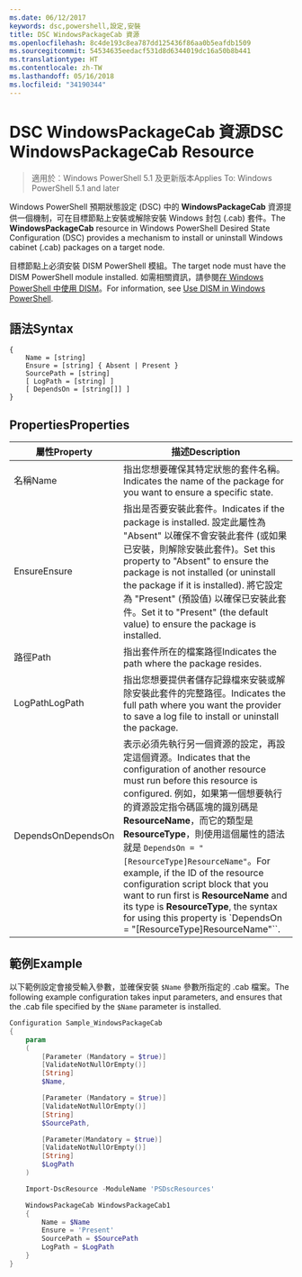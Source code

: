 ```yaml
---
ms.date: 06/12/2017
keywords: dsc,powershell,設定,安裝
title: DSC WindowsPackageCab 資源
ms.openlocfilehash: 8c4de193c8ea787dd125436f86aa0b5eafdb1509
ms.sourcegitcommit: 54534635eedacf531d8d6344019dc16a50b8b441
ms.translationtype: HT
ms.contentlocale: zh-TW
ms.lasthandoff: 05/16/2018
ms.locfileid: "34190344"
---
```

# <a name="dsc-windowspackagecab-resource"></a><span data-ttu-id="b5a01-103">DSC WindowsPackageCab 資源</span><span class="sxs-lookup"><span data-stu-id="b5a01-103">DSC WindowsPackageCab Resource</span></span>

> <span data-ttu-id="b5a01-104">適用於︰Windows PowerShell 5.1 及更新版本</span><span class="sxs-lookup"><span data-stu-id="b5a01-104">Applies To: Windows PowerShell 5.1 and later</span></span>

<span data-ttu-id="b5a01-105">Windows PowerShell 預期狀態設定 (DSC) 中的 **WindowsPackageCab** 資源提供一個機制，可在目標節點上安裝或解除安裝 Windows 封包 (.cab) 套件。</span><span class="sxs-lookup"><span data-stu-id="b5a01-105">The **WindowsPackageCab** resource in Windows PowerShell Desired State Configuration (DSC) provides a mechanism to install or uninstall Windows cabinet (.cab) packages on a target node.</span></span>

<span data-ttu-id="b5a01-106">目標節點上必須安裝 DISM PowerShell 模組。</span><span class="sxs-lookup"><span data-stu-id="b5a01-106">The target node must have the DISM PowerShell module installed.</span></span> <span data-ttu-id="b5a01-107">如需相關資訊，請參閱[在 Windows PowerShell 中使用 DISM](https://msdn.microsoft.com/en-us/windows/hardware/commercialize/manufacture/desktop/use-dism-in-windows-powershell-s14)。</span><span class="sxs-lookup"><span data-stu-id="b5a01-107">For information, see [Use DISM in Windows PowerShell](https://msdn.microsoft.com/en-us/windows/hardware/commercialize/manufacture/desktop/use-dism-in-windows-powershell-s14).</span></span>


## <a name="syntax"></a><span data-ttu-id="b5a01-108">語法</span><span class="sxs-lookup"><span data-stu-id="b5a01-108">Syntax</span></span>

```
{
    Name = [string]
    Ensure = [string] { Absent | Present }
    SourcePath = [string]
    [ LogPath = [string] ]
    [ DependsOn = [string[]] ]
}
```

## <a name="properties"></a><span data-ttu-id="b5a01-109">Properties</span><span class="sxs-lookup"><span data-stu-id="b5a01-109">Properties</span></span>

|  <span data-ttu-id="b5a01-110">屬性</span><span class="sxs-lookup"><span data-stu-id="b5a01-110">Property</span></span>  |  <span data-ttu-id="b5a01-111">描述</span><span class="sxs-lookup"><span data-stu-id="b5a01-111">Description</span></span>   |
|---|---|
| <span data-ttu-id="b5a01-112">名稱</span><span class="sxs-lookup"><span data-stu-id="b5a01-112">Name</span></span>| <span data-ttu-id="b5a01-113">指出您想要確保其特定狀態的套件名稱。</span><span class="sxs-lookup"><span data-stu-id="b5a01-113">Indicates the name of the package for you want to ensure a specific state.</span></span>|
| <span data-ttu-id="b5a01-114">Ensure</span><span class="sxs-lookup"><span data-stu-id="b5a01-114">Ensure</span></span>| <span data-ttu-id="b5a01-115">指出是否要安裝此套件。</span><span class="sxs-lookup"><span data-stu-id="b5a01-115">Indicates if the package is installed.</span></span> <span data-ttu-id="b5a01-116">設定此屬性為 "Absent" 以確保不會安裝此套件 (或如果已安裝，則解除安裝此套件)。</span><span class="sxs-lookup"><span data-stu-id="b5a01-116">Set this property to "Absent" to ensure the package is not installed (or uninstall the package if it is installed).</span></span> <span data-ttu-id="b5a01-117">將它設定為 "Present" (預設值) 以確保已安裝此套件。</span><span class="sxs-lookup"><span data-stu-id="b5a01-117">Set it to "Present" (the default value) to ensure the package is installed.</span></span>|
| <span data-ttu-id="b5a01-118">路徑</span><span class="sxs-lookup"><span data-stu-id="b5a01-118">Path</span></span>| <span data-ttu-id="b5a01-119">指出套件所在的檔案路徑</span><span class="sxs-lookup"><span data-stu-id="b5a01-119">Indicates the path where the package resides.</span></span>|
| <span data-ttu-id="b5a01-120">LogPath</span><span class="sxs-lookup"><span data-stu-id="b5a01-120">LogPath</span></span>| <span data-ttu-id="b5a01-121">指出您想要提供者儲存記錄檔來安裝或解除安裝此套件的完整路徑。</span><span class="sxs-lookup"><span data-stu-id="b5a01-121">Indicates the full path where you want the provider to save a log file to install or uninstall the package.</span></span>|
| <span data-ttu-id="b5a01-122">DependsOn</span><span class="sxs-lookup"><span data-stu-id="b5a01-122">DependsOn</span></span> | <span data-ttu-id="b5a01-123">表示必須先執行另一個資源的設定，再設定這個資源。</span><span class="sxs-lookup"><span data-stu-id="b5a01-123">Indicates that the configuration of another resource must run before this resource is configured.</span></span> <span data-ttu-id="b5a01-124">例如，如果第一個想要執行的資源設定指令碼區塊的識別碼是 **ResourceName**，而它的類型是 **ResourceType**，則使用這個屬性的語法就是 `DependsOn = "[ResourceType]ResourceName"`。</span><span class="sxs-lookup"><span data-stu-id="b5a01-124">For example, if the ID of the resource configuration script block that you want to run first is **ResourceName** and its type is **ResourceType**, the syntax for using this property is \`DependsOn = "[ResourceType]ResourceName"\`\`.</span></span>|

## <a name="example"></a><span data-ttu-id="b5a01-125">範例</span><span class="sxs-lookup"><span data-stu-id="b5a01-125">Example</span></span>

<span data-ttu-id="b5a01-126">以下範例設定會接受輸入參數，並確保安裝 `$Name` 參數所指定的 .cab 檔案。</span><span class="sxs-lookup"><span data-stu-id="b5a01-126">The following example configuration takes input parameters, and ensures that the .cab file specified by the `$Name` parameter is installed.</span></span>

```powershell
Configuration Sample_WindowsPackageCab
{
    param
    (
        [Parameter (Mandatory = $true)]
        [ValidateNotNullOrEmpty()]
        [String]
        $Name,

        [Parameter (Mandatory = $true)]
        [ValidateNotNullOrEmpty()]
        [String]
        $SourcePath,

        [Parameter(Mandatory = $true)]
        [ValidateNotNullOrEmpty()]
        [String]
        $LogPath
    )

    Import-DscResource -ModuleName 'PSDscResources'

    WindowsPackageCab WindowsPackageCab1
    {
        Name = $Name
        Ensure = 'Present'
        SourcePath = $SourcePath
        LogPath = $LogPath
    }
}
```